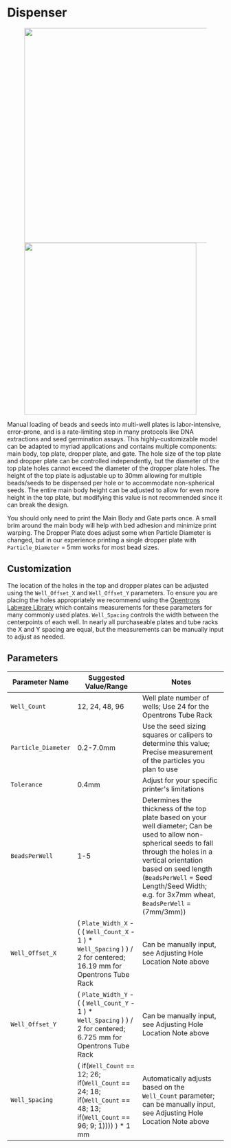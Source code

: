 # Dispenser

<figure class="image">
    <p>
        <img src="./img/penspring-version-side.png" width="500" />
        <img src="./img/penspring-version-front.png" width="400" />
    </p>
</figure>

Manual loading of beads and seeds into multi-well plates is labor-intensive, error-prone, and is a rate-limiting step in many protocols like DNA extractions and seed germination assays.
This highly-customizable model can be adapted to myriad applications and contains multiple components: main body, top plate, dropper plate, and gate.
The hole size of the top plate and dropper plate can be controlled independently, but the diameter of the top plate holes cannot exceed the diameter of the dropper plate holes.
The height of the top plate is adjustable up to 30mm allowing for multiple beads/seeds to be dispensed per hole or to accommodate non-spherical seeds.
The entire main body height can be adjusted to allow for even more height in the top plate, but modifying this value is not recommended since it can break the design.

You should only need to print the Main Body and Gate parts once.
A small brim around the main body will help with bed adhesion and minimize print warping.
The Dropper Plate does adjust some when Particle Diameter is changed, but in our experience printing a single dropper plate with `Particle_Diameter` = 5mm works for most bead sizes.

##  Customization
The location of the holes in the top and dropper plates can be adjusted using the `Well_Offset_X` and `Well_Offset_Y` parameters.
To ensure you are placing the holes appropriately we recommend using the [Opentrons Labware Library](https://labware.opentrons.com/) which contains measurements for these parameters for many commonly used plates.
`Well_Spacing` controls the width between the centerpoints of each well.
In nearly all purchaseable plates and tube racks the X and Y spacing are equal, but the measurements can be manually input to adjust as needed.

## Parameters

| Parameter Name | Suggested Value/Range | Notes |
| -------------- | --------------------- | ----- |
| `Well_Count` | 12, 24, 48, 96 | Well plate number of wells; Use 24 for the Opentrons Tube Rack |
| `Particle_Diameter` | 0.2-7.0mm | Use the seed sizing squares or calipers to determine this value; Precise measurement of the particles you plan to use |
| `Tolerance` | 0.4mm | Adjust for your specific printer's limitations |
| `BeadsPerWell` | 1-5 | Determines the thickness of the top plate based on your well diameter; Can be used to allow non-spherical seeds to fall through the holes in a vertical orientation based on seed length (`BeadsPerWell` = Seed Length/Seed Width; e.g. for 3x7mm wheat, `BeadsPerWell` = (7mm/3mm)) |
| `Well_Offset_X` | ( `Plate_Width_X` - ( ( `Well_Count_X` - 1 ) * `Well_Spacing` ) ) / 2 for centered; 16.19 mm for Opentrons Tube Rack | Can be manually input, see Adjusting Hole Location Note above |
| `Well_Offset_Y` | ( `Plate_Width_Y` - ( ( `Well_Count_Y` - 1 ) * `Well_Spacing` ) ) / 2 for centered; 6.725 mm for Opentrons Tube Rack | Can be manually input, see Adjusting Hole Location Note above |
| `Well_Spacing` | ( if(`Well_Count` == 12; 26; if(`Well_Count` == 24; 18; if(`Well_Count` == 48; 13; if(`Well_Count` == 96; 9; 1)))) ) * 1 mm | Automatically adjusts based on the `Well_Count` parameter; can be manually input, see Adjusting Hole Location Note above |
